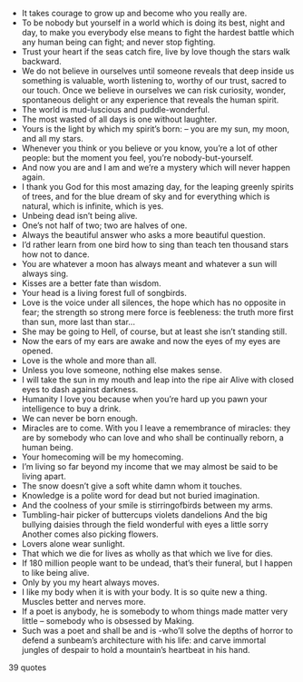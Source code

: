  - It takes courage to grow up and become who you really are.
 - To be nobody but yourself in a world which is doing its best, night and day, to make you everybody else means to fight the hardest battle which any human being can fight; and never stop fighting.
 - Trust your heart if the seas catch fire, live by love though the stars walk backward.
 - We do not believe in ourselves until someone reveals that deep inside us something is valuable, worth listening to, worthy of our trust, sacred to our touch. Once we believe in ourselves we can risk curiosity, wonder, spontaneous delight or any experience that reveals the human spirit.
 - The world is mud-luscious and puddle-wonderful.
 - The most wasted of all days is one without laughter.
 - Yours is the light by which my spirit’s born: – you are my sun, my moon, and all my stars.
 - Whenever you think or you believe or you know, you’re a lot of other people: but the moment you feel, you’re nobody-but-yourself.
 - And now you are and I am and we’re a mystery which will never happen again.
 - I thank you God for this most amazing day, for the leaping greenly spirits of trees, and for the blue dream of sky and for everything which is natural, which is infinite, which is yes.
 - Unbeing dead isn’t being alive.
 - One’s not half of two; two are halves of one.
 - Always the beautiful answer who asks a more beautiful question.
 - I’d rather learn from one bird how to sing than teach ten thousand stars how not to dance.
 - You are whatever a moon has always meant and whatever a sun will always sing.
 - Kisses are a better fate than wisdom.
 - Your head is a living forest full of songbirds.
 - Love is the voice under all silences, the hope which has no opposite in fear; the strength so strong mere force is feebleness: the truth more first than sun, more last than star...
 - She may be going to Hell, of course, but at least she isn’t standing still.
 - Now the ears of my ears are awake and now the eyes of my eyes are opened.
 - Love is the whole and more than all.
 - Unless you love someone, nothing else makes sense.
 - I will take the sun in my mouth and leap into the ripe air Alive with closed eyes to dash against darkness.
 - Humanity I love you because when you’re hard up you pawn your intelligence to buy a drink.
 - We can never be born enough.
 - Miracles are to come. With you I leave a remembrance of miracles: they are by somebody who can love and who shall be continually reborn, a human being.
 - Your homecoming will be my homecoming.
 - I’m living so far beyond my income that we may almost be said to be living apart.
 - The snow doesn’t give a soft white damn whom it touches.
 - Knowledge is a polite word for dead but not buried imagination.
 - And the coolness of your smile is stirringofbirds between my arms.
 - Tumbling-hair picker of buttercups violets dandelions And the big bullying daisies through the field wonderful with eyes a little sorry Another comes also picking flowers.
 - Lovers alone wear sunlight.
 - That which we die for lives as wholly as that which we live for dies.
 - If 180 million people want to be undead, that’s their funeral, but I happen to like being alive.
 - Only by you my heart always moves.
 - I like my body when it is with your body. It is so quite new a thing. Muscles better and nerves more.
 - If a poet is anybody, he is somebody to whom things made matter very little – somebody who is obsessed by Making.
 - Such was a poet and shall be and is -who’ll solve the depths of horror to defend a sunbeam’s architecture with his life: and carve immortal jungles of despair to hold a mountain’s heartbeat in his hand.

39 quotes